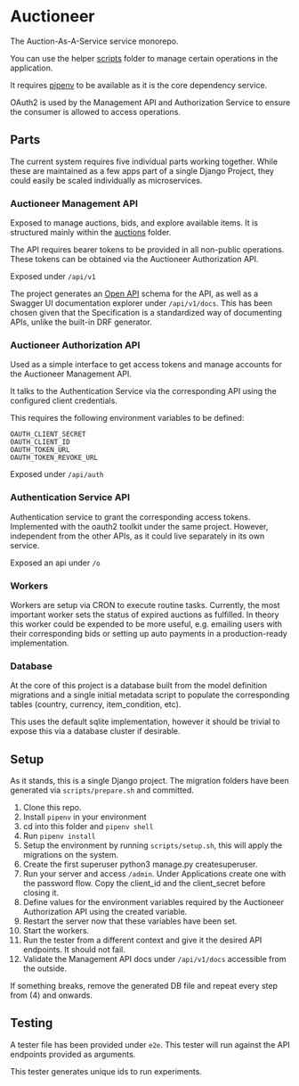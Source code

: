 # Auctioneer

The Auction-As-A-Service service monorepo.

You can use the helper [scripts](scripts) folder to manage certain operations in the application.

It requires [pipenv](https://github.com/pypa/pipenv) to be available as it is the core dependency service.

OAuth2 is used by the Management API and Authorization Service to ensure the consumer is allowed to access operations.

## Parts

The current system requires five individual parts working together. While these are maintained as a few apps part of a single Django Project, they could easily be scaled individually as microservices.

### Auctioneer Management API

Exposed to manage auctions, bids, and explore available items. It is structured mainly within the [auctions](auctions) folder.

The API requires bearer tokens to be provided in all non-public operations. These tokens can be obtained via the Auctioneer Authorization API.

Exposed under `/api/v1`

The project generates an [Open API](https://swagger.io/docs/specification/about/) schema for the API, as well as a Swagger UI documentation explorer under ```/api/v1/docs```. This has been chosen given that the Specification is a standardized way of documenting APIs, unlike the built-in DRF generator.

### Auctioneer Authorization API

Used as a simple interface to get access tokens and manage accounts for the Auctioneer Management API.

It talks to the Authentication Service via the corresponding API using the configured client credentials.

This requires the following environment variables to be defined:
```
OAUTH_CLIENT_SECRET
OAUTH_CLIENT_ID
OAUTH_TOKEN_URL
OAUTH_TOKEN_REVOKE_URL
```

Exposed under `/api/auth`

### Authentication Service API

Authentication service to grant the corresponding access tokens. Implemented with the oauth2 toolkit under the same project. However, independent from the other APIs, as it could live separately in its own service.

Exposed an api under `/o`

### Workers

Workers are setup via CRON to execute routine tasks. Currently, the most important worker sets the status of expired auctions as fulfilled. In theory this worker could be expended to be more useful, e.g. emailing users with their corresponding bids or setting up auto payments in a production-ready implementation.

### Database

At the core of this project is a database built from the model definition migrations and a single initial metadata script to populate the corresponding tables (country, currency, item_condition, etc).

This uses the default sqlite implementation, however it should be trivial to expose this via a database cluster if desirable.

## Setup

As it stands, this is a single Django project. The migration folders have been generated via ```scripts/prepare.sh``` and committed.

1. Clone this repo.
2. Install ```pipenv``` in your environment
3. cd into this folder and ```pipenv shell```
3. Run ```pipenv install```
4. Setup the environment by running ```scripts/setup.sh```, this will apply the migrations on the system.
6. Create the first superuser python3 manage.py createsuperuser.
7. Run your server and access ``/admin``. Under Applications create one with the password flow. Copy the client_id and the client_secret before closing it.
5. Define values for the environment variables required by the Auctioneer Authorization API using the created variable.
6. Restart the server now that these variables have been set.
7. Start the workers.
8. Run the tester from a different context and give it the desired API endpoints. It should not fail.
9. Validate the Management API docs under ```/api/v1/docs``` accessible from the outside.

If something breaks, remove the generated DB file and repeat every step from (4) and onwards.

## Testing

A tester file has been provided under ```e2e```. This tester will run against the API endpoints provided as arguments.

This tester generates unique ids to run experiments.